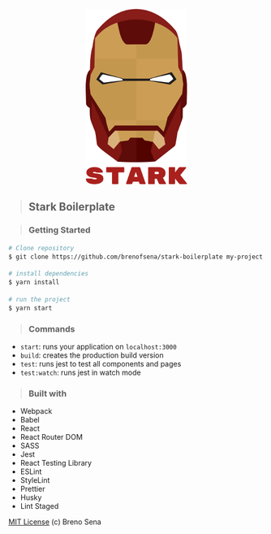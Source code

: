 <p align="center">
<img src="./public/stark.png" alt="Stark Boilerplate" title="Stark Boilerplate" />
</p>

> ## Stark Boilerplate

> ### Getting Started

```sh
# Clone repository
$ git clone https://github.com/brenofsena/stark-boilerplate my-project

# install dependencies
$ yarn install

# run the project
$ yarn start
```

> ### Commands

- `start`: runs your application on `localhost:3000`
- `build`: creates the production build version
- `test`: runs jest to test all components and pages
- `test:watch`: runs jest in watch mode

> ### Built with

- Webpack
- Babel
- React
- React Router DOM
- SASS
- Jest
- React Testing Library
- ESLint
- StyleLint
- Prettier
- Husky
- Lint Staged

[MIT License](./license) (c) Breno Sena
